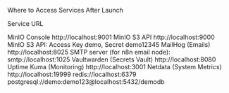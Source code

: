 Where to Access Services After Launch

Service	URL

MinIO Console	http://localhost:9001
MinIO S3 API	http://localhost:9000 
MinIO S3 API: Access Key demo, Secret demo12345
MailHog (Emails)	http://localhost:8025
SMTP server (for n8n email node): smtp://localhost:1025
Vaultwarden (Secrets Vault)	http://localhost:8080
Uptime Kuma (Monitoring)	http://localhost:3001
Netdata (System Metrics)	http://localhost:19999
redis://localhost:6379
postgresql://demo:demo123@localhost:5432/demodb
